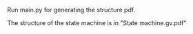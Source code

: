 Run main.py for generating the structure pdf.

The structure of the state machine is in "State machine.gv.pdf"
